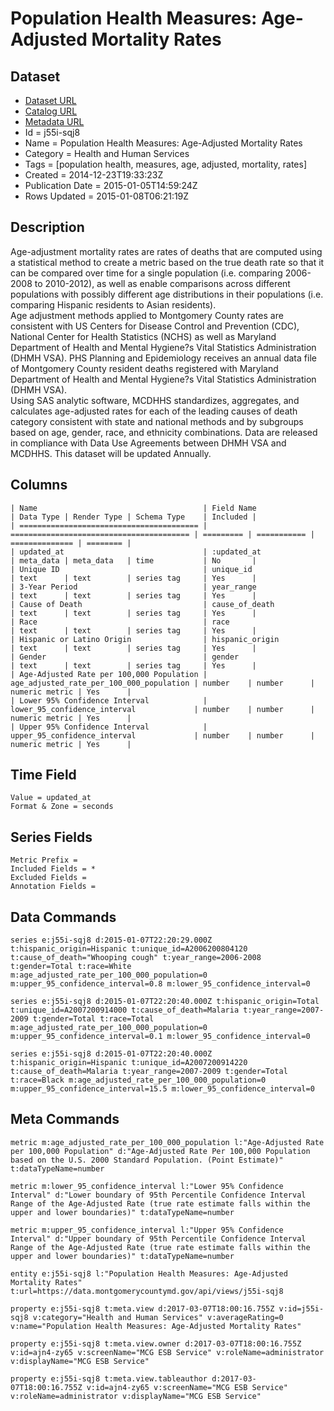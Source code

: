 # Population Health Measures: Age-Adjusted Mortality Rates

## Dataset

* [Dataset URL](https://data.montgomerycountymd.gov/api/views/j55i-sqj8/rows.json?max_rows=100)
* [Catalog URL](https://catalog.data.gov/dataset/population-health-measures-age-adjusted-mortality-rates-6a2e8)
* [Metadata URL](https://data.montgomerycountymd.gov/api/views/j55i-sqj8)
* Id = j55i-sqj8
* Name = Population Health Measures: Age-Adjusted Mortality Rates
* Category = Health and Human Services
* Tags = [population health, measures, age, adjusted, mortality, rates]
* Created = 2014-12-23T19:33:23Z
* Publication Date = 2015-01-05T14:59:24Z
* Rows Updated = 2015-01-08T06:21:19Z

## Description

Age-adjustment mortality rates are rates of deaths that are computed using a statistical method to create a metric based on the true death rate so that it can be compared over time for a single population (i.e. comparing 2006-2008 to 2010-2012), as well as enable comparisons across different populations with possibly different age distributions in their populations (i.e. comparing Hispanic residents to Asian residents).  
Age adjustment methods applied to Montgomery County rates are consistent with US Centers for Disease Control and Prevention (CDC), National Center for Health Statistics (NCHS) as well as Maryland Department of Health and Mental Hygiene?s Vital Statistics Administration (DHMH VSA).
PHS Planning and Epidemiology receives an annual data file of Montgomery County resident deaths registered with Maryland Department of Health and Mental Hygiene?s Vital Statistics Administration (DHMH VSA).  
Using SAS analytic software, MCDHHS standardizes, aggregates, and calculates age-adjusted rates for each of the leading causes of death category consistent with state and national methods and by subgroups based on age, gender, race, and ethnicity combinations. Data are released in compliance with Data Use Agreements between DHMH VSA and MCDHHS. This dataset will be updated Annually.

## Columns

```ls
| Name                                     | Field Name                               | Data Type | Render Type | Schema Type    | Included | 
| ======================================== | ======================================== | ========= | =========== | ============== | ======== | 
| updated_at                               | :updated_at                              | meta_data | meta_data   | time           | No       | 
| Unique ID                                | unique_id                                | text      | text        | series tag     | Yes      | 
| 3-Year Period                            | year_range                               | text      | text        | series tag     | Yes      | 
| Cause of Death                           | cause_of_death                           | text      | text        | series tag     | Yes      | 
| Race                                     | race                                     | text      | text        | series tag     | Yes      | 
| Hispanic or Latino Origin                | hispanic_origin                          | text      | text        | series tag     | Yes      | 
| Gender                                   | gender                                   | text      | text        | series tag     | Yes      | 
| Age-Adjusted Rate per 100,000 Population | age_adjusted_rate_per_100_000_population | number    | number      | numeric metric | Yes      | 
| Lower 95% Confidence Interval            | lower_95_confidence_interval             | number    | number      | numeric metric | Yes      | 
| Upper 95% Confidence Interval            | upper_95_confidence_interval             | number    | number      | numeric metric | Yes      | 
```

## Time Field

```ls
Value = updated_at
Format & Zone = seconds
```

## Series Fields

```ls
Metric Prefix = 
Included Fields = *
Excluded Fields = 
Annotation Fields = 
```

## Data Commands

```ls
series e:j55i-sqj8 d:2015-01-07T22:20:29.000Z t:hispanic_origin=Hispanic t:unique_id=A2006200804120 t:cause_of_death="Whooping cough" t:year_range=2006-2008 t:gender=Total t:race=White m:age_adjusted_rate_per_100_000_population=0 m:upper_95_confidence_interval=0.8 m:lower_95_confidence_interval=0

series e:j55i-sqj8 d:2015-01-07T22:20:40.000Z t:hispanic_origin=Total t:unique_id=A2007200914000 t:cause_of_death=Malaria t:year_range=2007-2009 t:gender=Total t:race=Total m:age_adjusted_rate_per_100_000_population=0 m:upper_95_confidence_interval=0.1 m:lower_95_confidence_interval=0

series e:j55i-sqj8 d:2015-01-07T22:20:40.000Z t:hispanic_origin=Hispanic t:unique_id=A2007200914220 t:cause_of_death=Malaria t:year_range=2007-2009 t:gender=Total t:race=Black m:age_adjusted_rate_per_100_000_population=0 m:upper_95_confidence_interval=15.5 m:lower_95_confidence_interval=0
```

## Meta Commands

```ls
metric m:age_adjusted_rate_per_100_000_population l:"Age-Adjusted Rate per 100,000 Population" d:"Age-Adjusted Rate Per 100,000 Population based on the U.S. 2000 Standard Population. (Point Estimate)" t:dataTypeName=number

metric m:lower_95_confidence_interval l:"Lower 95% Confidence Interval" d:"Lower boundary of 95th Percentile Confidence Interval Range of the Age-Adjusted Rate (true rate estimate falls within the upper and lower boundaries)" t:dataTypeName=number

metric m:upper_95_confidence_interval l:"Upper 95% Confidence Interval" d:"Upper boundary of 95th Percentile Confidence Interval Range of the Age-Adjusted Rate (true rate estimate falls within the upper and lower boundaries)" t:dataTypeName=number

entity e:j55i-sqj8 l:"Population Health Measures: Age-Adjusted Mortality Rates" t:url=https://data.montgomerycountymd.gov/api/views/j55i-sqj8

property e:j55i-sqj8 t:meta.view d:2017-03-07T18:00:16.755Z v:id=j55i-sqj8 v:category="Health and Human Services" v:averageRating=0 v:name="Population Health Measures: Age-Adjusted Mortality Rates"

property e:j55i-sqj8 t:meta.view.owner d:2017-03-07T18:00:16.755Z v:id=ajn4-zy65 v:screenName="MCG ESB Service" v:roleName=administrator v:displayName="MCG ESB Service"

property e:j55i-sqj8 t:meta.view.tableauthor d:2017-03-07T18:00:16.755Z v:id=ajn4-zy65 v:screenName="MCG ESB Service" v:roleName=administrator v:displayName="MCG ESB Service"
```